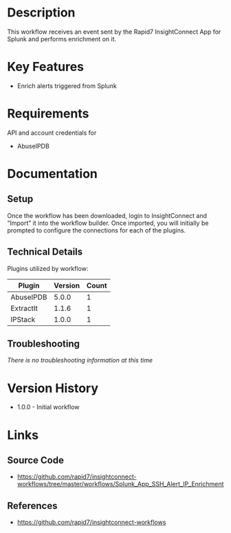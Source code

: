 # Description

This workflow receives an event sent by the Rapid7 InsightConnect App for Splunk and performs enrichment on it.

# Key Features

* Enrich alerts triggered from Splunk

# Requirements

API and account credentials for

* AbuseIPDB

# Documentation

## Setup

Once the workflow has been downloaded, login to InsightConnect and “Import” it into the workflow builder. Once imported, you will initially be prompted to configure the connections for each of the plugins.

## Technical Details

Plugins utilized by workflow:

|Plugin|Version|Count|
|----|----|--------|
|AbuseIPDB|5.0.0|1|
|ExtractIt|1.1.6|1|
|IPStack|1.0.0|1|

## Troubleshooting

_There is no troubleshooting information at this time_

# Version History

* 1.0.0 - Initial workflow

# Links

## Source Code

* https://github.com/rapid7/insightconnect-workflows/tree/master/workflows/Splunk_App_SSH_Alert_IP_Enrichment

## References

* https://github.com/rapid7/insightconnect-workflows